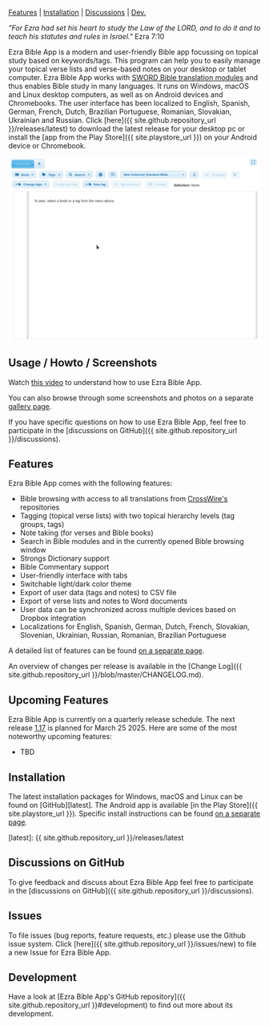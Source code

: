 <p id="navigation">
  <a href="#usage--howto--screenshots">Features</a> |
  <a href="#installation">Installation</a> |
  <a href="#discussions">Discussions</a> |
  <a href="#development">Dev.</a>
</p>

*"For Ezra had set his heart to study the Law of the LORD, and to do it and to teach his statutes and rules in Israel."* Ezra 7:10

Ezra Bible App is a modern and user-friendly Bible app focussing on topical study based on keywords/tags. This program can help you to easily manage your topical verse lists and verse-based notes on your desktop or tablet computer. Ezra Bible App works with [SWORD Bible translation modules](http://www.crosswire.org/sword) and thus enables Bible study in many languages. It runs on Windows, macOS and Linux desktop computers, as well as on Android devices and Chromebooks. The user interface has been localized to English, Spanish, German, French, Dutch, Brazilian Portuguese, Romanian, Slovakian, Ukrainian and Russian. Click [here]({{ site.github.repository_url }}/releases/latest) to download the latest release for your desktop pc or install the [app from the Play Store]({{ site.playstore_url }}) on your Android device or Chromebook.

<!--<div id="rotatingScreenshot" class="simpleBanner">
	<div class="bannerListWpr">
		<ul class="bannerList">
			<li class="default">
        <img alt="Ezra Bible App" src="/assets/screenshots/ezra_project_0_14_0_compact.png"/>
      </li>
			<li>
        <img alt="Ezra Bible App Night Mode" src="/assets/screenshots/ezra_project_night_mode_mac_compact.png"/>
      </li>
		</ul>
	</div>
</div>-->
<div class="demo">
  <img src="/assets/recordings/1.0.0_demo.gif">
</div>

<a name="usage--howto--screenshots"></a>

## Usage / Howto / Screenshots

Watch [this video](https://www.youtube.com/watch?v=b8gScfa0MqM) to understand how to use Ezra Bible App.

You can also browse through some screenshots and photos on a separate [gallery page](/gallery).

If you have specific questions on how to use Ezra Bible App, feel free to participate in the [discussions on GitHub]({{ site.github.repository_url }}/discussions).

<a name="features"></a>

## Features

Ezra Bible App comes with the following features:

* Bible browsing with access to all translations from [CrossWire's](http://www.crosswire.org) repositories 
* Tagging (topical verse lists) with two topical hierarchy levels (tag groups, tags)
* Note taking (for verses and Bible books)
* Search in Bible modules and in the currently opened Bible browsing window
* Strongs Dictionary support
* Bible Commentary support
* User-friendly interface with tabs
* Switchable light/dark color theme
* Export of user data (tags and notes) to CSV file
* Export of verse lists and notes to Word documents
* User data can be synchronized across multiple devices based on Dropbox integration
* Localizations for English, Spanish, German, Dutch, French, Slovakian, Slovenian, Ukrainian, Russian, Romanian, Brazilian Portuguese

A detailed list of features can be found [on a separate page](/features).

An overview of changes per release is available in the [Change Log]({{ site.github.repository_url }}/blob/master/CHANGELOG.md). 

## Upcoming Features

Ezra Bible App is currently on a quarterly release schedule. The next release [1.17](https://github.com/orgs/ezra-bible-app/projects/11) is planned for March 25 2025. Here are some of the most noteworthy upcoming features:

* TBD

<a name="installation"></a>

## Installation
The latest installation packages for Windows, macOS and Linux can be found on [GitHub][latest]. The Android app is available [in the Play Store]({{ site.playstore_url }}). Specific install instructions can be found [on a separate page](/installation).

[latest]: {{ site.github.repository_url }}/releases/latest

<a name="discussions"></a>

## Discussions on GitHub
To give feedback and discuss about Ezra Bible App feel free to participate in the [discussions on GitHub]({{ site.github.repository_url }}/discussions).

## Issues
To file issues (bug reports, feature requests, etc.) please use the Github issue system.
Click [here]({{ site.github.repository_url }}/issues/new) to file a new Issue for Ezra Bible App.

<a name="development"></a>

## Development
Have a look at [Ezra Bible App's GitHub repository]({{ site.github.repository_url }}#development) to find out more about its development.
